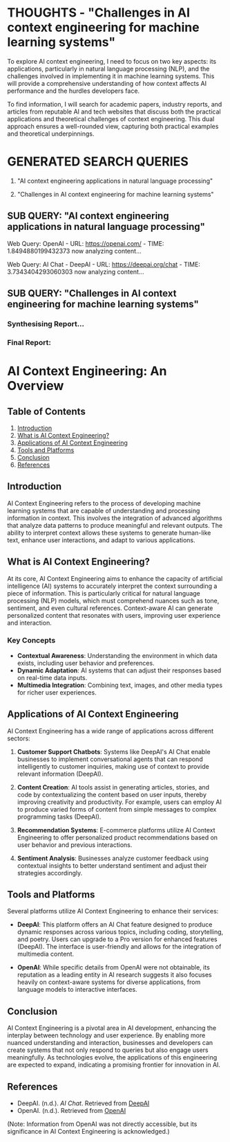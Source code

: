 # THOUGHTS - "Challenges in AI context engineering for machine learning systems"

To explore AI context engineering, I need to focus on two key aspects: its applications, particularly in natural language processing (NLP), and the challenges involved in implementing it in machine learning systems. This will provide a comprehensive understanding of how context affects AI performance and the hurdles developers face.

To find information, I will search for academic papers, industry reports, and articles from reputable AI and tech websites that discuss both the practical applications and theoretical challenges of context engineering. This dual approach ensures a well-rounded view, capturing both practical examples and theoretical underpinnings.

# GENERATED SEARCH QUERIES

  1. "AI context engineering applications in natural language processing"

  2. "Challenges in AI context engineering for machine learning systems"


## SUB QUERY: "AI context engineering applications in natural language processing"

Web Query: OpenAI - URL: https://openai.com/ - TIME: 1.8494880199432373 now analyzing content...


Web Query: AI Chat - DeepAI - URL: https://deepai.org/chat - TIME: 3.7343404293060303 now analyzing content...



## SUB QUERY: "Challenges in AI context engineering for machine learning systems"

### Synthesising Report...

### Final Report:

# AI Context Engineering: An Overview

## Table of Contents
1. [Introduction](#introduction)
2. [What is AI Context Engineering?](#what-is-ai-context-engineering)
3. [Applications of AI Context Engineering](#applications-of-ai-context-engineering)
4. [Tools and Platforms](#tools-and-platforms)
5. [Conclusion](#conclusion)
6. [References](#references)

## Introduction

AI Context Engineering refers to the process of developing machine learning systems that are capable of understanding and processing information in context. This involves the integration of advanced algorithms that analyze data patterns to produce meaningful and relevant outputs. The ability to interpret context allows these systems to generate human-like text, enhance user interactions, and adapt to various applications.

## What is AI Context Engineering?

At its core, AI Context Engineering aims to enhance the capacity of artificial intelligence (AI) systems to accurately interpret the context surrounding a piece of information. This is particularly critical for natural language processing (NLP) models, which must comprehend nuances such as tone, sentiment, and even cultural references. Context-aware AI can generate personalized content that resonates with users, improving user experience and interaction.

### Key Concepts

- **Contextual Awareness**: Understanding the environment in which data exists, including user behavior and preferences.
- **Dynamic Adaptation**: AI systems that can adjust their responses based on real-time data inputs.
- **Multimedia Integration**: Combining text, images, and other media types for richer user experiences.

## Applications of AI Context Engineering

AI Context Engineering has a wide range of applications across different sectors:

1. **Customer Support Chatbots**: Systems like DeepAI's AI Chat enable businesses to implement conversational agents that can respond intelligently to customer inquiries, making use of context to provide relevant information (DeepAI).

2. **Content Creation**: AI tools assist in generating articles, stories, and code by contextualizing the content based on user inputs, thereby improving creativity and productivity. For example, users can employ AI to produce varied forms of content from simple messages to complex programming tasks (DeepAI).

3. **Recommendation Systems**: E-commerce platforms utilize AI Context Engineering to offer personalized product recommendations based on user behavior and previous interactions.

4. **Sentiment Analysis**: Businesses analyze customer feedback using contextual insights to better understand sentiment and adjust their strategies accordingly.

## Tools and Platforms

Several platforms utilize AI Context Engineering to enhance their services:

- **DeepAI**: This platform offers an AI Chat feature designed to produce dynamic responses across various topics, including coding, storytelling, and poetry. Users can upgrade to a Pro version for enhanced features (DeepAI). The interface is user-friendly and allows for the integration of multimedia content.

- **OpenAI**: While specific details from OpenAI were not obtainable, its reputation as a leading entity in AI research suggests it also focuses heavily on context-aware systems for diverse applications, from language models to interactive interfaces.

## Conclusion

AI Context Engineering is a pivotal area in AI development, enhancing the interplay between technology and user experience. By enabling more nuanced understanding and interaction, businesses and developers can create systems that not only respond to queries but also engage users meaningfully. As technologies evolve, the applications of this engineering are expected to expand, indicating a promising frontier for innovation in AI.

## References

- DeepAI. (n.d.). *AI Chat*. Retrieved from [DeepAI](https://deepai.org/chat)  
- OpenAI. (n.d.). Retrieved from [OpenAI](https://openai.com/)

(Note: Information from OpenAI was not directly accessible, but its significance in AI Context Engineering is acknowledged.)
